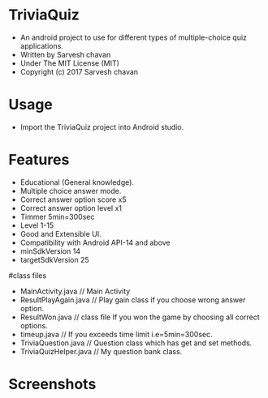 # TriviaQuiz
- An android project to use for different types of multiple-choice quiz applications.
- Written by Sarvesh chavan
- Under The MIT License (MIT)
- Copyright (c) 2017 Sarvesh chavan

# Usage
- Import the TriviaQuiz project into Android studio.

# Features
- Educational (General knowledge).
- Multiple choice answer mode.
- Correct answer option score x5
- Correct answer option level x1
- Timmer 5min=300sec
- Level 1-15
- Good and Extensible UI.
- Compatibility with Android API-14 and above
- minSdkVersion 14
- targetSdkVersion 25

#class files
- MainActivity.java           // Main Activity
- ResultPlayAgain.java        // Play gain class if you choose wrong answer option.
- ResultWon.java              // class file If you won the game by choosing all correct options.
- timeup.java                 // If you exceeds time limit i.e=5min=300sec.
- TriviaQuestion.java         // Question class which has get and set methods.
- TriviaQuizHelper.java       // My question bank class.

# Screenshots

